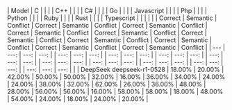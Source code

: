 | Model | C | | | | C++ | | | | C# | | | | Go | | | | Javascript | | | | Php | | | | Python | | | | Ruby | | | | Rust | | | | Typescript | | | |
| | Correct | Semantic | Conflict | Correct | Semantic | Conflict | Correct | Semantic | Conflict | Correct | Semantic | Conflict | Correct | Semantic | Conflict | Correct | Semantic | Conflict | Correct | Semantic | Conflict | Correct | Semantic | Conflict | Correct | Semantic | Conflict | Correct | Semantic | Conflict |
| --- | ---: | ---: | ---: | | ---: | ---: | ---: | | ---: | ---: | ---: | | ---: | ---: | ---: | | ---: | ---: | ---: | | ---: | ---: | ---: | | ---: | ---: | ---: | | ---: | ---: | ---: | | ---: | ---: | ---: | | ---: | ---: | ---: | |
| DeepSeek deepseek-r1-0528 | 18.00% | 20.00% | 42.00% | 50.00% | 50.00% | 32.00% | 16.00% | 36.00% | 34.00% | 24.00% | 24.00% | 38.00% | 32.00% | 62.00% | 26.00% | 36.00% | 48.00% | 28.00% | 56.00% | 56.00% | 16.00% | 58.00% | 58.00% | 18.00% | 48.00% | 54.00% | 24.00% | 18.00% | 24.00% | 20.00% |
